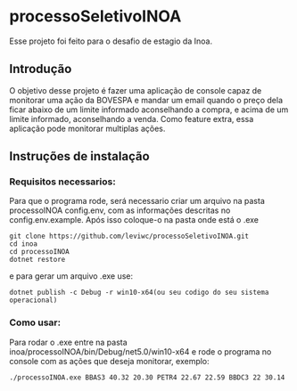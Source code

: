 # processoSeletivoINOA
Esse projeto foi feito para o desafio de estagio da Inoa.

## Introdução
O objetivo desse projeto é fazer uma aplicação de console capaz de monitorar uma ação da BOVESPA e mandar um email quando o preço dela ficar abaixo de um limite informado aconselhando a compra, e acima de um limite informado, aconselhando a venda. Como feature extra, essa aplicação pode monitorar multiplas ações.

## Instruções de instalação

### Requisitos necessarios:
Para que o programa rode, será necessario criar um arquivo na pasta processoINOA config.env, com as informações descritas no config.env.example. Após isso coloque-o na pasta onde está o .exe

```
git clone https://github.com/leviwc/processoSeletivoINOA.git
cd inoa
cd processoINOA
dotnet restore
```
e para gerar um arquivo .exe use:


```
dotnet publish -c Debug -r win10-x64(ou seu codigo do seu sistema operacional)
```

### Como usar:
Para rodar o .exe entre na pasta inoa/processoINOA/bin/Debug/net5.0/win10-x64 e rode o programa no console com as ações que deseja monitorar, exemplo:

```
./processoINOA.exe BBAS3 40.32 20.30 PETR4 22.67 22.59 BBDC3 22 30.14
```






